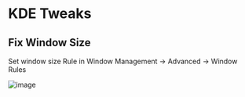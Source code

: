 # KDE Tweaks

## Fix Window Size

Set window size Rule in Window Management -> Advanced -> Window Rules

![image](https://github.com/sigurdtheone/sigurd-pc/assets/12460196/2cafb64e-aa9d-43b1-bbfc-ccd32329ef8c)

